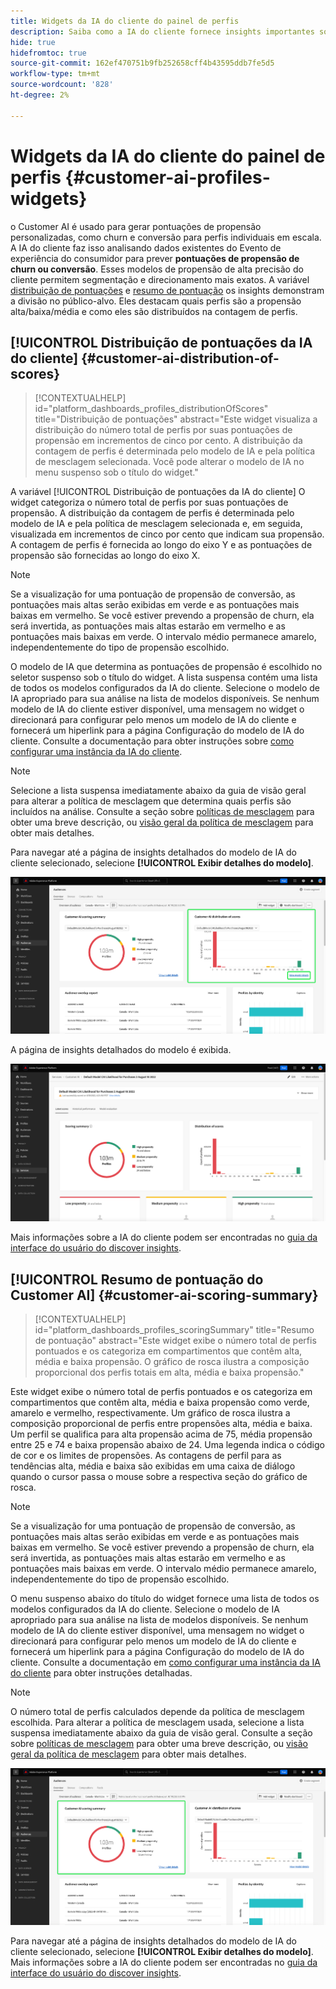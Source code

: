 ```yaml
---
title: Widgets da IA do cliente do painel de perfis
description: Saiba como a IA do cliente fornece insights importantes sobre churn ou propensão dos dados de perfil do cliente em tempo real da sua organização.
hide: true
hidefromtoc: true
source-git-commit: 162ef470751b9fb252658cff4b43595ddb7fe5d5
workflow-type: tm+mt
source-wordcount: '828'
ht-degree: 2%

---
```


# Widgets da IA do cliente do painel de perfis {#customer-ai-profiles-widgets}

o Customer AI é usado para gerar pontuações de propensão personalizadas, como churn e conversão para perfis individuais em escala. A IA do cliente faz isso analisando dados existentes do Evento de experiência do consumidor para prever **pontuações de propensão de churn ou conversão**. Esses modelos de propensão de alta precisão do cliente permitem segmentação e direcionamento mais exatos. A variável [distribuição de pontuações](#customer-ai-distribution-of-scores) e [resumo de pontuação](#customer-ai-scoring-summary) os insights demonstram a divisão no público-alvo. Eles destacam quais perfis são a propensão alta/baixa/média e como eles são distribuídos na contagem de perfis.

<!-- 
The links when required:
* [[!UICONTROL Customer AI scoring summary]](#customer-ai-scoring-summary)
* [[!UICONTROL Customer AI distribution of scores]](#customer-ai-distribution-of-scores) 
-->

## [!UICONTROL Distribuição de pontuações da IA do cliente] {#customer-ai-distribution-of-scores}

>[!CONTEXTUALHELP]
>id="platform_dashboards_profiles_distributionOfScores"
>title="Distribuição de pontuações"
>abstract="Este widget visualiza a distribuição do número total de perfis por suas pontuações de propensão em incrementos de cinco por cento. A distribuição da contagem de perfis é determinada pelo modelo de IA e pela política de mesclagem selecionada. Você pode alterar o modelo de IA no menu suspenso sob o título do widget."

A variável [!UICONTROL Distribuição de pontuações da IA do cliente] O widget categoriza o número total de perfis por suas pontuações de propensão. A distribuição da contagem de perfis é determinada pelo modelo de IA e pela política de mesclagem selecionada e, em seguida, visualizada em incrementos de cinco por cento que indicam sua propensão. A contagem de perfis é fornecida ao longo do eixo Y e as pontuações de propensão são fornecidas ao longo do eixo X.

>[!NOTE]
>
>Se a visualização for uma pontuação de propensão de conversão, as pontuações mais altas serão exibidas em verde e as pontuações mais baixas em vermelho. Se você estiver prevendo a propensão de churn, ela será invertida, as pontuações mais altas estarão em vermelho e as pontuações mais baixas em verde. O intervalo médio permanece amarelo, independentemente do tipo de propensão escolhido.

O modelo de IA que determina as pontuações de propensão é escolhido no seletor suspenso sob o título do widget. A lista suspensa contém uma lista de todos os modelos configurados da IA do cliente. Selecione o modelo de IA apropriado para sua análise na lista de modelos disponíveis. Se nenhum modelo de IA do cliente estiver disponível, uma mensagem no widget o direcionará para configurar pelo menos um modelo de IA do cliente e fornecerá um hiperlink para a página Configuração do modelo de IA do cliente. Consulte a documentação para obter instruções sobre [como configurar uma instância da IA do cliente](../../intelligent-services/customer-ai/user-guide/configure.md).

>[!NOTE]
>
>Selecione a lista suspensa imediatamente abaixo da guia de visão geral para alterar a política de mesclagem que determina quais perfis são incluídos na análise. Consulte a seção sobre [políticas de mesclagem](#merge-policies) para obter uma breve descrição, ou [visão geral da política de mesclagem](../../profile/merge-policies/overview.md) para obter mais detalhes.

Para navegar até a página de insights detalhados do modelo de IA do cliente selecionado, selecione **[!UICONTROL Exibir detalhes do modelo]**.

![O painel Públicos-alvo do Experience Platform com a [!UICONTROL Distribuição de pontuações da IA do cliente] widget e [!UICONTROL Exibir detalhes do modelo] destacado.](../images/segments/customer-ai-distribution-of-scores.png)

A página de insights detalhados do modelo é exibida.

![A página de insights da IA do cliente.](../images/profiles/customer-ai-insights-page.png)

Mais informações sobre a IA do cliente podem ser encontradas no [guia da interface do usuário do discover insights](../../intelligent-services/customer-ai/user-guide/discover-insights.md).

## [!UICONTROL Resumo de pontuação do Customer AI] {#customer-ai-scoring-summary}

>[!CONTEXTUALHELP]
>id="platform_dashboards_profiles_scoringSummary"
>title="Resumo de pontuação"
>abstract="Este widget exibe o número total de perfis pontuados e os categoriza em compartimentos que contêm alta, média e baixa propensão. O gráfico de rosca ilustra a composição proporcional dos perfis totais em alta, média e baixa propensão."

Este widget exibe o número total de perfis pontuados e os categoriza em compartimentos que contêm alta, média e baixa propensão como verde, amarelo e vermelho, respectivamente. Um gráfico de rosca ilustra a composição proporcional de perfis entre propensões alta, média e baixa. Um perfil se qualifica para alta propensão acima de 75, média propensão entre 25 e 74 e baixa propensão abaixo de 24. Uma legenda indica o código de cor e os limites de propensões. As contagens de perfil para as tendências alta, média e baixa são exibidas em uma caixa de diálogo quando o cursor passa o mouse sobre a respectiva seção do gráfico de rosca.

>[!NOTE]
>
>Se a visualização for uma pontuação de propensão de conversão, as pontuações mais altas serão exibidas em verde e as pontuações mais baixas em vermelho. Se você estiver prevendo a propensão de churn, ela será invertida, as pontuações mais altas estarão em vermelho e as pontuações mais baixas em verde. O intervalo médio permanece amarelo, independentemente do tipo de propensão escolhido.

O menu suspenso abaixo do título do widget fornece uma lista de todos os modelos configurados da IA do cliente. Selecione o modelo de IA apropriado para sua análise na lista de modelos disponíveis. Se nenhum modelo de IA do cliente estiver disponível, uma mensagem no widget o direcionará para configurar pelo menos um modelo de IA do cliente e fornecerá um hiperlink para a página Configuração do modelo de IA do cliente. Consulte a documentação em [como configurar uma instância da IA do cliente](../../intelligent-services/customer-ai/user-guide/configure.md) para obter instruções detalhadas.

>[!NOTE]
>
>O número total de perfis calculados depende da política de mesclagem escolhida. Para alterar a política de mesclagem usada, selecione a lista suspensa imediatamente abaixo da guia de visão geral. Consulte a seção sobre [políticas de mesclagem](#merge-policies) para obter uma breve descrição, ou [visão geral da política de mesclagem](../../profile/merge-policies/overview.md) para obter mais detalhes.

![O painel Públicos-alvo do Experience Platform com o widget de resumo de pontuação da IA do cliente é realçado.](../images/segments/customer-ai-scoring-summary.png)

Para navegar até a página de insights detalhados do modelo de IA do cliente selecionado, selecione **[!UICONTROL Exibir detalhes do modelo]**. Mais informações sobre a IA do cliente podem ser encontradas no [guia da interface do usuário do discover insights](../../intelligent-services/customer-ai/user-guide/discover-insights.md).